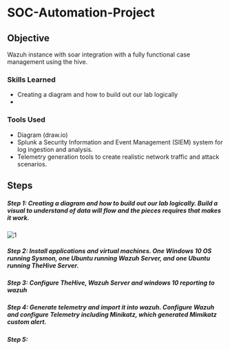 # SOC-Automation-Project

## Objective

Wazuh instance with soar integration with a fully functional case management using the hive. 

### Skills Learned

- Creating a diagram and how to build out our lab logically
- 

### Tools Used

- Diagram (draw.io) 
- Splunk a Security Information and Event Management (SIEM) system for log ingestion and analysis.
- Telemetry generation tools to create realistic network traffic and attack scenarios.

## Steps

##### Step 1: Creating a diagram and how to build out our lab logically. Build a visual to understand of data will flow and the pieces requires that makes it work.

![1](https://github.com/GitSavior/SOC-Automation-Project/assets/162067776/50c83104-710f-41da-a08a-565819c541a0)

##### Step 2: Install applications and virtual machines. One Windows 10 OS running Sysmon, one Ubuntu running Wazuh Server, and one Ubuntu running TheHive Server.

##### Step 3: Configure TheHive, Wazuh Server and windows 10 reporting to wazuh

##### Step 4: Generate telemetry and import it into wazuh. Configure Wazuh and configure Telemetry including Minikatz, which generated Mimikatz custom alert.

##### Step 5: 
